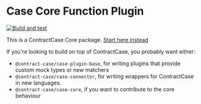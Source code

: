 # Case Core Function Plugin

[![Build and test](https://github.com/case-contract-testing/contract-case/actions/workflows/build-and-test.yml/badge.svg?branch=main)](https://github.com/case-contract-testing/contract-case/actions/workflows/build-and-test.yml)

This is a ContractCase Core package. [Start here instead](https://case.contract-testing.io/docs/intro)

If you're looking to build on top of ContractCase, you probably want either:

- `@contract-case/case-plugin-base`, for writing plugins that provide custom mock types or new matchers
- `@contract-case/case-connector`, for writing wrappers for ContractCase in new languages.
- `@contract-case/case-core`, if you want to contribute to the core behaviour
